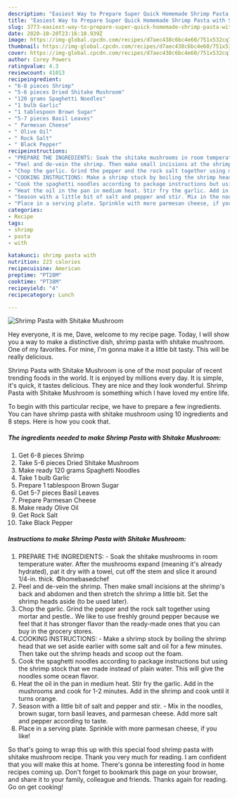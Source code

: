 ```yaml
---
description: "Easiest Way to Prepare Super Quick Homemade Shrimp Pasta with Shitake Mushroom"
title: "Easiest Way to Prepare Super Quick Homemade Shrimp Pasta with Shitake Mushroom"
slug: 3773-easiest-way-to-prepare-super-quick-homemade-shrimp-pasta-with-shitake-mushroom
date: 2020-10-20T23:16:10.939Z
image: https://img-global.cpcdn.com/recipes/d7aec438c6bc4e60/751x532cq70/shrimp-pasta-with-shitake-mushroom-recipe-main-photo.jpg
thumbnail: https://img-global.cpcdn.com/recipes/d7aec438c6bc4e60/751x532cq70/shrimp-pasta-with-shitake-mushroom-recipe-main-photo.jpg
cover: https://img-global.cpcdn.com/recipes/d7aec438c6bc4e60/751x532cq70/shrimp-pasta-with-shitake-mushroom-recipe-main-photo.jpg
author: Corey Powers
ratingvalue: 4.3
reviewcount: 41013
recipeingredient:
- "6-8 pieces Shrimp"
- "5-6 pieces Dried Shitake Mushroom"
- "120 grams Spaghetti Noodles"
- "1 bulb Garlic"
- "1 tablespoon Brown Sugar"
- "5-7 pieces Basil Leaves"
- " Parmesan Cheese"
- " Olive Oil"
- " Rock Salt"
- " Black Pepper"
recipeinstructions:
- "PREPARE THE INGREDIENTS: Soak the shitake mushrooms in room temperature water. After the mushrooms expand (meaning it&#39;s already hydrated), pat it dry with a towel, cut off the stem and slice it around 1/4-in. thick. ©homebasedchef"
- "Peel and de-vein the shrimp. Then make small incisions at the shrimp&#39;s back and abdomen and then stretch the shrimp a little bit. Set the shrimp heads aside (to be used later)."
- "Chop the garlic. Grind the pepper and the rock salt together using mortar and pestle.. We like to use freshly ground pepper because we feel that it has stronger flavor than the ready-made ones that you can buy in the grocery stores."
- "COOKING INSTRUCTIONS: Make a shrimp stock by boiling the shrimp head that we set aside earlier with some salt and oil for a few minutes. Then take out the shrimp heads and scoop out the foam."
- "Cook the spaghetti noodles according to package instructions but using the shrimp stock that we made instead of plain water. This will give the noodles some ocean flavor."
- "Heat the oil in the pan in medium heat. Stir fry the garlic. Add in the mushrooms and cook for 1-2 minutes. Add in the shrimp and cook until it turns orange."
- "Season with a little bit of salt and pepper and stir. Mix in the noodles, brown sugar, torn basil leaves, and parmesan cheese. Add more salt and pepper according to taste."
- "Place in a serving plate. Sprinkle with more parmesan cheese, if you like!"
categories:
- Recipe
tags:
- shrimp
- pasta
- with

katakunci: shrimp pasta with 
nutrition: 223 calories
recipecuisine: American
preptime: "PT28M"
cooktime: "PT38M"
recipeyield: "4"
recipecategory: Lunch

---
```



![Shrimp Pasta with Shitake Mushroom](https://img-global.cpcdn.com/recipes/d7aec438c6bc4e60/751x532cq70/shrimp-pasta-with-shitake-mushroom-recipe-main-photo.jpg)

Hey everyone, it is me, Dave, welcome to my recipe page. Today, I will show you a way to make a distinctive dish, shrimp pasta with shitake mushroom. One of my favorites. For mine, I'm gonna make it a little bit tasty. This will be really delicious.



Shrimp Pasta with Shitake Mushroom is one of the most popular of recent trending foods in the world. It is enjoyed by millions every day. It is simple, it's quick, it tastes delicious. They are nice and they look wonderful. Shrimp Pasta with Shitake Mushroom is something which I have loved my entire life.


To begin with this particular recipe, we have to prepare a few ingredients. You can have shrimp pasta with shitake mushroom using 10 ingredients and 8 steps. Here is how you cook that.

<!--inarticleads1-->

##### The ingredients needed to make Shrimp Pasta with Shitake Mushroom:

1. Get 6-8 pieces Shrimp
1. Take 5-6 pieces Dried Shitake Mushroom
1. Make ready 120 grams Spaghetti Noodles
1. Take 1 bulb Garlic
1. Prepare 1 tablespoon Brown Sugar
1. Get 5-7 pieces Basil Leaves
1. Prepare  Parmesan Cheese
1. Make ready  Olive Oil
1. Get  Rock Salt
1. Take  Black Pepper




<!--inarticleads2-->

##### Instructions to make Shrimp Pasta with Shitake Mushroom:

1. PREPARE THE INGREDIENTS: - Soak the shitake mushrooms in room temperature water. After the mushrooms expand (meaning it&#39;s already hydrated), pat it dry with a towel, cut off the stem and slice it around 1/4-in. thick. ©homebasedchef
1. Peel and de-vein the shrimp. Then make small incisions at the shrimp&#39;s back and abdomen and then stretch the shrimp a little bit. Set the shrimp heads aside (to be used later).
1. Chop the garlic. Grind the pepper and the rock salt together using mortar and pestle.. We like to use freshly ground pepper because we feel that it has stronger flavor than the ready-made ones that you can buy in the grocery stores.
1. COOKING INSTRUCTIONS: - Make a shrimp stock by boiling the shrimp head that we set aside earlier with some salt and oil for a few minutes. Then take out the shrimp heads and scoop out the foam.
1. Cook the spaghetti noodles according to package instructions but using the shrimp stock that we made instead of plain water. This will give the noodles some ocean flavor.
1. Heat the oil in the pan in medium heat. Stir fry the garlic. Add in the mushrooms and cook for 1-2 minutes. Add in the shrimp and cook until it turns orange.
1. Season with a little bit of salt and pepper and stir. - Mix in the noodles, brown sugar, torn basil leaves, and parmesan cheese. Add more salt and pepper according to taste.
1. Place in a serving plate. Sprinkle with more parmesan cheese, if you like!




So that's going to wrap this up with this special food shrimp pasta with shitake mushroom recipe. Thank you very much for reading. I am confident that you will make this at home. There's gonna be interesting food in home recipes coming up. Don't forget to bookmark this page on your browser, and share it to your family, colleague and friends. Thanks again for reading. Go on get cooking!
